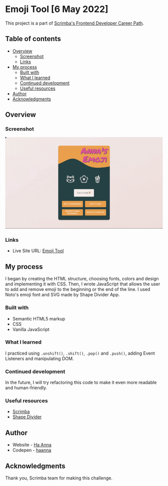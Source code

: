 # Emoji Tool [6 May 2022]

This project is a part of [Scrimba's Frontend Developer Career Path](https://scrimba.com/learn/frontend).

## Table of contents

- [Overview](#overview)
  - [Screenshot](#screenshot)
  - [Links](#links)
- [My process](#my-process)
  - [Built with](#built-with)
  - [What I learned](#what-i-learned)
  - [Continued development](#continued-development)
  - [Useful resources](#useful-resources)
- [Author](#author)
- [Acknowledgments](#acknowledgments)

## Overview

### Screenshot

![alt text](./gif_emojitool.gif)

### Links

- Live Site URL: [Emoji Tool](https://ha-anna.github.io/Scrimba_Projects/Emoji_tool/)

## My process

I began by creating the HTML structure, choosing fonts, colors and design and implementing it with CSS. Then, I wrote JavaScript that allows the user to add and remove emoji to the beginning or the end of the line. I used Noto's emoji font and SVG made by Shape Divider App.

### Built with

- Semantic HTML5 markup
- CSS
- Vanilla JavaScript

### What I learned

I practiced using `.unshift()`, `.shift()`, `.pop()` and `.push()`, adding Event Listeners and manipulating DOM.

### Continued development

In the future, I will try refactoring this code to make it even more readable and human-friendly.

### Useful resources

- [Scrimba](https://www.scrimba.com)
- [Shape Divider](https://www.shapedivider.app/)

## Author

- Website - [Ha Anna](https://haanna.com)
- Codepen - [haanna](https://codepen.io/haanna)

## Acknowledgments

Thank you, Scrimba team for making this challenge.
